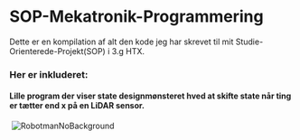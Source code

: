 # SOP-Mekatronik-Programmering
Dette er en kompilation af alt den kode jeg har skrevet til mit Studie-Orienterede-Projekt(SOP) i 3.g HTX.

### Her er inkluderet:
#### Lille program der viser state designmønsteret hved at skifte state når ting er tætter end x på en LiDAR sensor.

<img align="middle"> ![RobotmanNoBackground](https://github.com/albertsigp/SOP-Mekatronik-Programmering/assets/32582639/4d02f26d-1836-43ed-a1f2-28760c5354ed)
